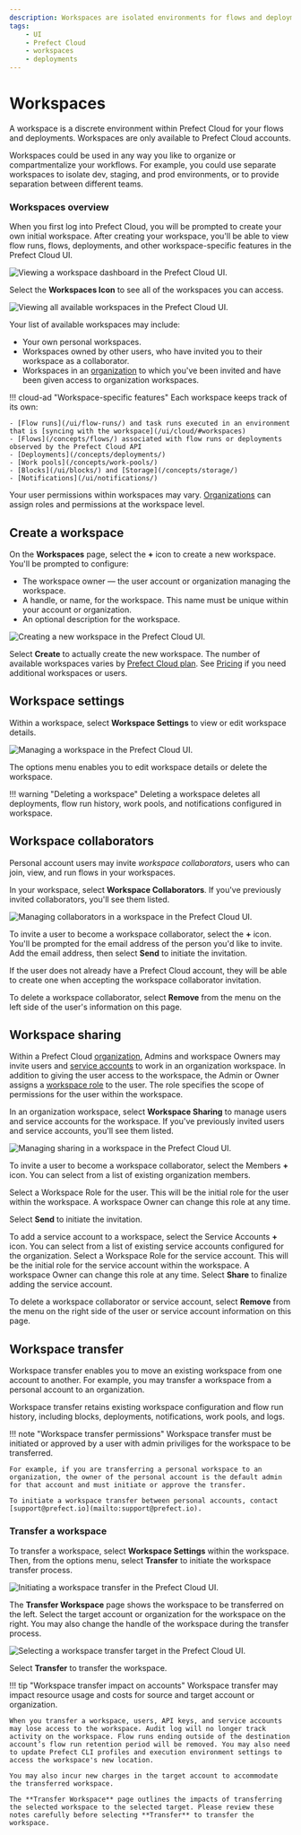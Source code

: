 ```yaml
---
description: Workspaces are isolated environments for flows and deployments within Prefect Cloud.
tags:
    - UI
    - Prefect Cloud
    - workspaces
    - deployments
---
```


# Workspaces <span class="badge cloud"></span>

A workspace is a discrete environment within Prefect Cloud for your flows and deployments. Workspaces are only available to Prefect Cloud accounts.

Workspaces could be used in any way you like to organize or compartmentalize your workflows. For example, you could use separate workspaces to isolate dev, staging, and prod environments, or to provide separation between different teams.

### Workspaces overview

When you first log into Prefect Cloud, you will be prompted to create your own initial workspace. After creating your workspace, you'll be able to view flow runs, flows, deployments, and other workspace-specific features in the Prefect Cloud UI.

![Viewing a workspace dashboard in the Prefect Cloud UI.](../img/ui/cloud-new-workspace.png)

Select the **Workspaces Icon** to see all of the workspaces you can access. 

![Viewing all available workspaces in the Prefect Cloud UI.](../img/ui/all-workspaces.png)

Your list of available workspaces may include:

- Your own personal workspaces.
- Workspaces owned by other users, who have invited you to their workspace as a collaborator.
- Workspaces in an [organization](/ui/organizations/) to which you've been invited and have been given access to organization workspaces.

!!! cloud-ad "Workspace-specific features"
    Each workspace keeps track of its own:

    - [Flow runs](/ui/flow-runs/) and task runs executed in an environment that is [syncing with the workspace](/ui/cloud/#workspaces)
    - [Flows](/concepts/flows/) associated with flow runs or deployments observed by the Prefect Cloud API
    - [Deployments](/concepts/deployments/)
    - [Work pools](/concepts/work-pools/)
    - [Blocks](/ui/blocks/) and [Storage](/concepts/storage/)
    - [Notifications](/ui/notifications/)

Your user permissions within workspaces may vary. [Organizations](/ui/organizations/) can assign roles and permissions at the workspace level.

## Create a workspace

On the **Workspaces** page, select the **+** icon to create a new workspace. You'll be prompted to configure:

- The workspace owner &mdash; the user account or organization managing the workspace.
- A handle, or name, for the workspace. This name must be unique within your account or organization.
- An optional description for the workspace.

![Creating a new workspace in the Prefect Cloud UI.](../img/ui/create-workspace.png)

Select **Create** to actually create the new workspace. The number of available workspaces varies by [Prefect Cloud plan](https://www.prefect.io/pricing/). See [Pricing](https://www.prefect.io/pricing/) if you need additional workspaces or users. 

## Workspace settings

Within a workspace, select **Workspace Settings** to view or edit workspace details.  

![Managing a workspace in the Prefect Cloud UI.](../img/ui/workspace-settings.png)

The options menu enables you to edit workspace details or delete the workspace.

!!! warning "Deleting a workspace"
    Deleting a workspace deletes all deployments, flow run history, work pools, and notifications configured in workspace.

## Workspace collaborators

Personal account users may invite _workspace collaborators_, users who can join, view, and run flows in your workspaces.

In your workspace, select **Workspace Collaborators**. If you've previously invited collaborators, you'll see them listed.

![Managing collaborators in a workspace in the Prefect Cloud UI.](../img/ui/workspace-collaborators.png)

To invite a user to become a workspace collaborator, select the **+** icon. You'll be prompted for the email address of the person you'd like to invite. Add the email address, then select **Send** to initiate the invitation. 

If the user does not already have a Prefect Cloud account, they will be able to create one when accepting the workspace collaborator invitation.

To delete a workspace collaborator, select **Remove** from the menu on the left side of the user's information on this page.

## Workspace sharing <span class="badge orgs"></span>

Within a Prefect Cloud [organization](/ui/organizations/), Admins and workspace Owners may invite users and [service accounts](/ui/service-accounts/) to work in an organization workspace. In addition to giving the user access to the workspace, the Admin or Owner assigns a [workspace role](/ui/roles/) to the user. The role specifies the scope of permissions for the user within the workspace.

In an organization workspace, select **Workspace Sharing** to manage users and service accounts for the workspace. If you've previously invited users and service accounts, you'll see them listed.

![Managing sharing in a workspace in the Prefect Cloud UI.](../img/ui/workspace-sharing.png)

To invite a user to become a workspace collaborator, select the Members **+** icon. You can select from a list of existing organization members. 

Select a Workspace Role for the user. This will be the initial role for the user within the workspace. A workspace Owner can change this role at any time.

Select **Send** to initiate the invitation. 

To add a service account to a workspace, select the Service Accounts **+** icon. You can select from a list of existing service accounts configured for the organization. Select a Workspace Role for the service account. This will be the initial role for the service account within the workspace. A workspace Owner can change this role at any time. Select **Share** to finalize adding the service account.

To delete a workspace collaborator or service account, select **Remove** from the menu on the right side of the user or service account information on this page.

## Workspace transfer

Workspace transfer enables you to move an existing workspace from one account to another. For example, you may transfer a workspace from a personal account to an organization.

Workspace transfer retains existing workspace configuration and flow run history, including blocks, deployments, notifications, work pools, and logs. 

!!! note "Workspace transfer permissions"
    Workspace transfer must be initiated or approved by a user with admin priviliges for the workspace to be transferred.

    For example, if you are transferring a personal workspace to an organization, the owner of the personal account is the default admin for that account and must initiate or approve the transfer.

    To initiate a workspace transfer between personal accounts, contact [support@prefect.io](mailto:support@prefect.io).

### Transfer a workspace

To transfer a workspace, select **Workspace Settings** within the workspace. Then, from the options menu, select **Transfer** to initiate the workspace transfer process.

![Initiating a workspace transfer in the Prefect Cloud UI.](../img/ui/workspace-transfer.png)

The **Transfer Workspace** page shows the workspace to be transferred on the left. Select the target account or organization for the workspace on the right. You may also change the handle of the workspace during the transfer process.

![Selecting a workspace transfer target in the Prefect Cloud UI.](../img/ui/workspace-transfer-options.png)

Select **Transfer** to transfer the workspace. 

!!! tip "Workspace transfer impact on accounts"
    Workspace transfer may impact resource usage and costs for source and target account or organization. 

    When you transfer a workspace, users, API keys, and service accounts may lose access to the workspace. Audit log will no longer track activity on the workspace. Flow runs ending outside of the destination account’s flow run retention period will be removed. You may also need to update Prefect CLI profiles and execution environment settings to access the workspace's new location.

    You may also incur new charges in the target account to accommodate the transferred workspace.

    The **Transfer Workspace** page outlines the impacts of transferring the selected workspace to the selected target. Please review these notes carefully before selecting **Transfer** to transfer the workspace.